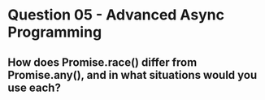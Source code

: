 # Question 05 - Advanced Async Programming

## How does Promise.race() differ from Promise.any(), and in what situations would you use each?

